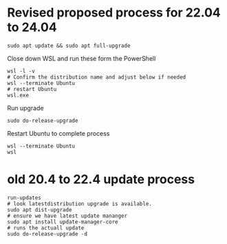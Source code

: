 # Revised proposed process for 22.04 to 24.04
```
sudo apt update && sudo apt full-upgrade
```
Close down WSL and run these form the PowerShell
```
wsl -l -v 
# Confirm the distribution name and adjust below if needed
wsl --terminate Ubuntu
# restart Ubuntu
wsl.exe
```
Run upgrade
```
sudo do-release-upgrade
```
Restart Ubuntu to complete process
```
wsl --terminate Ubuntu
wsl
```
# old 20.4 to 22.4 update process
```
run-updates
# look latestdistribution upgrade is available.
sudo apt dist-upgrade
# ensure we have latest update mananger
sudo apt install update-manager-core
# runs the actuall update
sudo do-release-upgrade -d
```

